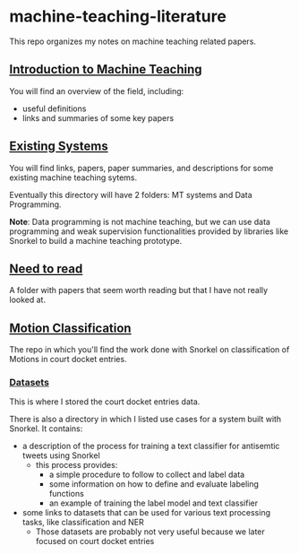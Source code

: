 # machine-teaching-literature

This repo organizes my notes on machine teaching related papers.

## [Introduction to Machine Teaching](https://github.com/simon-benigeri/machine-teaching-literature/tree/main/introduction%20to%20machine%20teaching)

You will find an overview of the field, including:
- useful definitions
- links and summaries of some key papers

## [Existing Systems](https://github.com/simon-benigeri/machine-teaching-literature/tree/main/existing%20systems)

You will find links, papers, paper summaries, and descriptions for some existing machine teaching sytems. 

Eventually this directory will have 2 folders: MT systems and Data Programming.

**Note**: Data programming is not machine teaching, but we can use data programming and weak supervision functionalities provided by libraries like Snorkel to build a machine teaching prototype.

## [Need to read](https://github.com/simon-benigeri/machine-teaching-literature/tree/main/need%20to%20read)

A folder with papers that seem worth reading but that I have not really looked at.

## [Motion Classification](https://github.com/simon-benigeri/machine-teaching-literature/tree/main/datasets)

The repo in which you'll find the work done with Snorkel on classification of Motions in court docket entries.

### [Datasets](https://github.com/simon-benigeri/machine-teaching-literature/tree/main/motion%20classification/datasets)

This is where I stored the court docket entries data.

There is also a directory in which I listed use cases for a system built with Snorkel. It contains:
  - a description of the process for training a text classifier for antisemtic tweets using Snorkel
    - this process provides:
      - a simple procedure to follow to collect and label data
      - some information on how to define and evaluate labeling functions
      - an example of training the label model and text classifier
  - some links to datasets that can be used for various text processing tasks, like classification and NER
    - Those datasets are probably not very useful because we later focused on court docket entries
